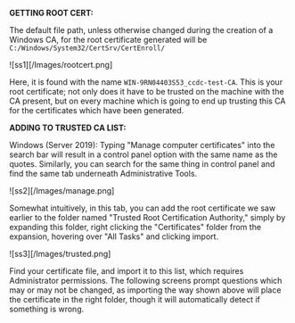 
**GETTING ROOT CERT:**

The default file path, unless otherwise changed during the creation of a Windows CA, for the root certificate generated will be `C:/Windows/System32/CertSrv/CertEnroll/`

![ss1][/Images/rootcert.png]

Here, it is found with the name `WIN-9RN04403S53_ccdc-test-CA`. This is your root certificate; not only does it have to be trusted on the machine with the CA present, but on every machine which is going to end up trusting this CA for the certificates which have been generated.

**ADDING TO TRUSTED CA LIST:**

Windows (Server 2019):
Typing "Manage computer certificates" into the search bar will result in a control panel option with the same name as the quotes. Similarly, you can search for the same thing in control panel and find the same tab underneath Administrative Tools.

![ss2][/Images/manage.png]

Somewhat intuitively, in this tab, you can add the root certificate we saw earlier to the folder named "Trusted Root Certification Authority," simply by expanding this folder, right clicking the "Certificates" folder from the expansion, hovering over "All Tasks" and clicking import.

![ss3][/Images/trusted.png]

Find your certificate file, and import it to this list, which requires Administrator permissions. The following screens prompt questions which may or may not be changed, as importing the way shown above will place the certificate in the right folder, though it will automatically detect if something is wrong.